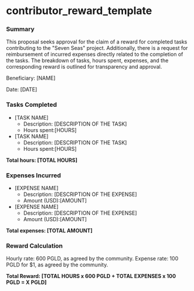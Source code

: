 # contributor\_reward\_template

### Summary

This proposal seeks approval for the claim of a reward for completed tasks contributing to the "Seven Seas" project. Additionally, there is a request for reimbursement of incurred expenses directly related to the completion of the tasks. The breakdown of tasks, hours spent, expenses, and the corresponding reward is outlined for transparency and approval.

Beneficiary: \[NAME]

Date: \[DATE]

### Tasks Completed

* \[TASK NAME]
  * Description: \[DESCRIPTION OF THE TASK]
  * Hours spent:\[HOURS]
* \[TASK NAME]
  * Description: \[DESCRIPTION OF THE TASK]
  * Hours spent:\[HOURS]

**Total hours: \[TOTAL HOURS]**

### Expenses Incurred

* \[EXPENSE NAME]
  * Description: \[DESCRIPTION OF THE EXPENSE]
  * Amount (USD):\[AMOUNT]
* \[EXPENSE NAME]
  * Description: \[DESCRIPTION OF THE EXPENSE]
  * Amount (USD):\[AMOUNT]

**Total expenses: \[TOTAL AMOUNT]**

### Reward Calculation

Hourly rate: 600 PGLD, as agreed by the community. Expense rate: 100 PGLD for $1, as agreed by the community.

**Total Reward: \[TOTAL HOURS x 600 PGLD + TOTAL EXPENSES x 100 PGLD = X PGLD]**
